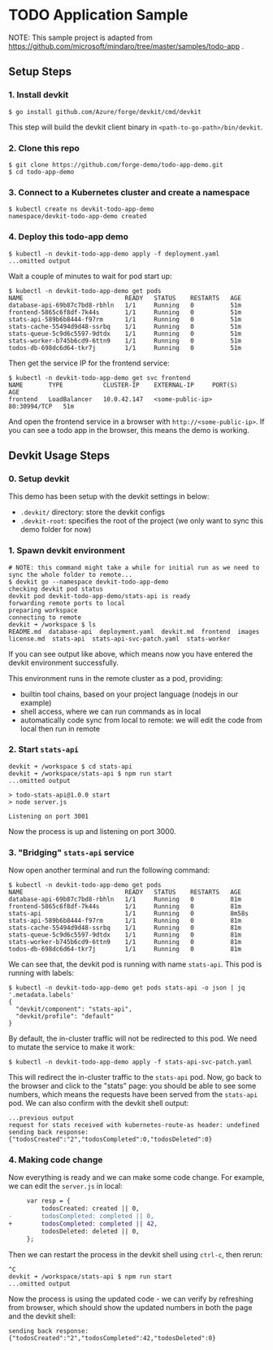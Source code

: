 # TODO Application Sample

NOTE: This sample project is adapted from https://github.com/microsoft/mindaro/tree/master/samples/todo-app .

## Setup Steps

### 1. Install devkit

```
$ go install github.com/Azure/forge/devkit/cmd/devkit
```

This step will build the devkit client binary in `<path-to-go-path>/bin/devkit`.

### 2. Clone this repo

```
$ git clone https://github.com/forge-demo/todo-app-demo.git
$ cd todo-app-demo
```

### 3. Connect to a Kubernetes cluster and create a namespace

```
$ kubectl create ns devkit-todo-app-demo
namespace/devkit-todo-app-demo created
```

### 4. Deploy this todo-app demo

```
$ kubectl -n devkit-todo-app-demo apply -f deployment.yaml
...omitted output
```

Wait a couple of minutes to wait for pod start up:

```
$ kubectl -n devkit-todo-app-demo get pods
NAME                            READY   STATUS    RESTARTS   AGE
database-api-69b87c7bd8-rbhln   1/1     Running   0          51m
frontend-5865c6f8df-7k44s       1/1     Running   0          51m
stats-api-589b6b8444-f97rm      1/1     Running   0          51m
stats-cache-55494d9d48-ssrbq    1/1     Running   0          51m
stats-queue-5c9d6c5597-9dtdx    1/1     Running   0          51m
stats-worker-b745b6cd9-6ttn9    1/1     Running   0          51m
todos-db-698dc6d64-tkr7j        1/1     Running   0          51m
```

Then get the service IP for the frontend service:

```
$ kubectl -n devkit-todo-app-demo get svc frontend
NAME       TYPE           CLUSTER-IP    EXTERNAL-IP     PORT(S)        AGE
frontend   LoadBalancer   10.0.42.147   <some-public-ip>   80:30994/TCP   51m
```

And open the frontend service in a browser with `http://<some-public-ip>`.
If you can see a todo app in the browser, this means the demo is working.

## Devkit Usage Steps

### 0. Setup devkit

This demo has been setup with the devkit settings in below:

- `.devkit/` directory: store the devkit configs
- `.devkit-root`: specifies the root of the project (we only want to sync this demo folder for now)

### 1. Spawn devkit environment

```
# NOTE: this command might take a while for initial run as we need to sync the whole folder to remote...
$ devkit go --namespace devkit-todo-app-demo
checking devkit pod status
devkit pod devkit-todo-app-demo/stats-api is ready
forwarding remote ports to local
preparing workspace
connecting to remote
devkit ➜ /workspace $ ls
README.md  database-api  deployment.yaml  devkit.md  frontend  images  license.md  stats-api  stats-api-svc-patch.yaml  stats-worker
```

If you can see output like above, which means now you have entered the devkit environment successfully.

This environment runs in the remote cluster as a pod, providing:

- builtin tool chains, based on your project language (nodejs in our example)
- shell access, where we can run commands as in local
- automatically code sync from local to remote: we will edit the code from local then run in remote

### 2. Start `stats-api`

```
devkit ➜ /workspace $ cd stats-api
devkit ➜ /workspace/stats-api $ npm run start
...omitted output

> todo-stats-api@1.0.0 start
> node server.js

Listening on port 3001
```

Now the process is up and listening on port 3000.

### 3. "Bridging" `stats-api` service

Now open another terminal and run the following command:

```
$ kubectl -n devkit-todo-app-demo get pods
NAME                            READY   STATUS    RESTARTS   AGE
database-api-69b87c7bd8-rbhln   1/1     Running   0          81m
frontend-5865c6f8df-7k44s       1/1     Running   0          81m
stats-api                       1/1     Running   0          8m58s
stats-api-589b6b8444-f97rm      1/1     Running   0          81m
stats-cache-55494d9d48-ssrbq    1/1     Running   0          81m
stats-queue-5c9d6c5597-9dtdx    1/1     Running   0          81m
stats-worker-b745b6cd9-6ttn9    1/1     Running   0          81m
todos-db-698dc6d64-tkr7j        1/1     Running   0          81m
```

We can see that, the devkit pod is running with name `stats-api`. This pod is running with labels:

```
$ kubectl -n devkit-todo-app-demo get pods stats-api -o json | jq '.metadata.labels'
{
  "devkit/component": "stats-api",
  "devkit/profile": "default"
}
```

By default, the in-cluster traffic will not be redirected to this pod.
We need to mutate the service to make it work:

```
$ kubectl -n devkit-todo-app-demo apply -f stats-api-svc-patch.yaml
```

This will redirect the in-cluster traffic to the `stats-api` pod.
Now, go back to the browser and click to the "stats" page: you should be able to see some numbers,
which means the requests have been served from the `stats-api` pod. We can also confirm with the devkit shell output:

```
...previous output
request for stats received with kubernetes-route-as header: undefined
sending back response: {"todosCreated":"2","todosCompleted":0,"todosDeleted":0}
```

### 4. Making code change

Now everything is ready and we can make some code change. For example, we can edit the `server.js` in local:

```diff
     var resp = {
         todosCreated: created || 0,
-        todosCompleted: completed || 0,
+        todosCompleted: completed || 42,
         todosDeleted: deleted || 0,
     };
```

Then we can restart the process in the devkit shell using `ctrl-c`, then rerun:

```
^C
devkit ➜ /workspace/stats-api $ npm run start
...omitted output
```

Now the process is using the updated code - we can verify by refreshing from browser, which should show the updated numbers
in both the page and the devkit shell:

```
sending back response: {"todosCreated":"2","todosCompleted":42,"todosDeleted":0}
```